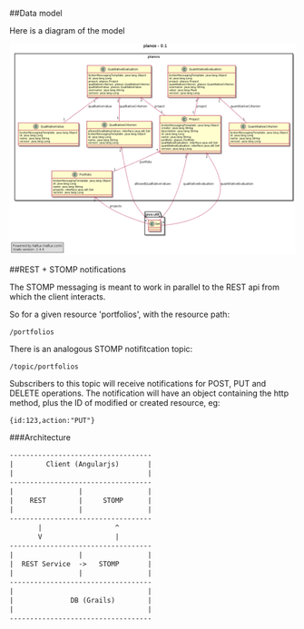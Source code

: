 
##Data model

Here is a diagram of the model

![data](model.png)

##REST + STOMP notifications

The STOMP messaging is meant to work in parallel to the REST api from which the client interacts.

So for a given resource 'portfolios', with the resource path:

    /portfolios

There is an analogous STOMP notifitcation topic:

    /topic/portfolios
    
Subscribers to this topic will receive notifications for POST, PUT and DELETE operations. The notification will have an object containing the http method, plus the ID of 
modified or created resource, eg:

    {id:123,action:"PUT"}
    

###Architecture

    -----------------------------------
    |        Client (Angularjs)       |
    |                                 |
    -----------------------------------
    |                |                |
    |    REST        |     STOMP      |
    |                |                |
    -----------------------------------
           |                  ^
           V                  |
    -----------------------------------
    |                |                |
    |  REST Service  ->   STOMP       |
    |                |                |
    -----------------------------------
    |                                 |
    |              DB (Grails)        |
    |                                 |
    -----------------------------------
    
    